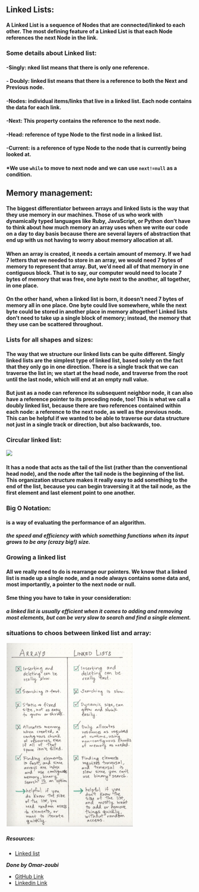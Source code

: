 ## Linked Lists:
#### A Linked List is a sequence of Nodes that are connected/linked to each other. The most defining feature of a Linked List is that each Node references the next Node in the link.
### Some details about Linked list:
#### -Singly: nked list means that there is only one reference.
#### - Doubly: linked list means that there is a reference to both the Next and Previous node.
#### -Nodes: individual items/links that live in a linked list. Each node contains the data for each link.
#### -Next: This property contains the reference to the next node.
#### -Head: reference of type Node to the first node in a linked list.
#### -Current: is a reference of type Node to the node that is currently being looked at. 

#### *We use `while` to move to next node and we can use `next!=null` as a condition.


## Memory management:
#### The biggest differentiator between arrays and linked lists is the way that they use memory in our machines. Those of us who work with dynamically typed languages like Ruby, JavaScript, or Python don’t have to think about how much memory an array uses when we write our code on a day to day basis because there are several layers of abstraction that end up with us not having to worry about memory allocation at all.
#### When an array is created, it needs a certain amount of memory. If we had 7 letters that we needed to store in an array, we would need 7 bytes of memory to represent that array. But, we’d need all of that memory in one contiguous block. That is to say, our computer would need to locate 7 bytes of memory that was free, one byte next to the another, all together, in one place.
#### On the other hand, when a linked list is born, it doesn’t need 7 bytes of memory all in one place. One byte could live somewhere, while the next byte could be stored in another place in memory altogether! Linked lists don’t need to take up a single block of memory; instead, the memory that they use can be scattered throughout.

### Lists for all shapes and sizes:
#### The way that we structure our linked lists can be quite different.  Singly linked lists are the simplest type of linked list, based solely on the fact that they only go in one direction. There is a single track that we can traverse the list in; we start at the head node, and traverse from the root until the last node, which will end at an empty null value.
#### But just as a node can reference its subsequent neighbor node, it can also have a reference pointer to its preceding node, too! This is what we call a doubly linked list, because there are two references contained within each node: a reference to the next node, as well as the previous node. This can be helpful if we wanted to be able to traverse our data structure not just in a single track or direction, but also backwards, too.


### Circular linked list:
![](https://i.ytimg.com/vi/ADwW1w7iG0E/maxresdefault.jpg)
#### It has a node that acts as the tail of the list (rather than the conventional head node), and the node after the tail node is the beginning of the list. This organization structure makes it really easy to add something to the end of the list, because you can begin traversing it at the tail node, as the first element and last element point to one another.

### Big O Notation:
#### is a way of evaluating the performance of an algorithm.
***the speed and efficiency with which something functions when its input grows to be any (crazy big!) size.***
### Growing a linked list
#### All we really need to do is rearrange our pointers. We know that a linked list is made up a single node, and a node always contains some data and, most importantly, a pointer to the next node or null.
#### Sme thing you have to take in your consideration:
***a linked list is usually efficient when it comes to adding and removing most elements, but can be very slow to search and find a single element.***


### situations to choos between linked list and array:
![](img/linkedvsarray.PNG)


##### Resources:

- [Linked list](https://medium.com/basecs/whats-a-linked-list-anyway-part-2-131d96f71996)





***Done by Omar-zoubi***
- [GitHub Link](https://github.com/Omar-zoubi)
- [Linkedin Link](https://www.linkedin.com/in/omar-alzoubi-54034bb4/)
